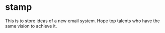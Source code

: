 # stamp
This is to store ideas of a new email system. Hope top talents who have the same vision to achieve it.

